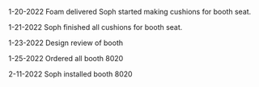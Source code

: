 1-20-2022
Foam delivered
Soph started making cushions for booth seat.

1-21-2022
Soph finished all cushions for booth seat.

1-23-2022
Design review of booth

1-25-2022
Ordered all booth 8020

2-11-2022
Soph installed booth 8020